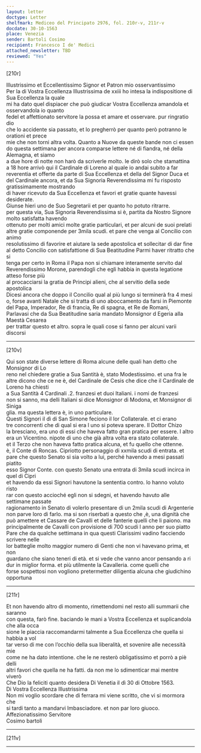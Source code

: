 ```yaml
---
layout: letter
doctype: Letter
shelfmark: Mediceo del Principato 2976, fol. 210r-v, 211r-v
docdate: 30-10-1563
place: Venezia
sender: Bartoli Cosimo
recipient: Francesco I de' Medici
attached_newsletter: TBD
reviewed: "Yes"
---
```


[210r]  
  
  
Illustrissimo et Eccellentissimo Signor et Patron mio osservantissimo  
Per la di Vostra Eccellenza Illustrissima de xxiii ho intesa la indispositione di Sua Eccellenza la quale  
mi ha dato quel dispiacer che può giudicar Vostra Eccellenza amandola et osservandola io quanto  
fedel et affettionato servitore la possa et amare et osservare. pur ringratio dio  
che lo accidente sia passato, et lo pregherrò per quanto però potranno le orationi et prece  
mie che non torni altra volta. Quanto a Nuove da queste bande non ci essen  
do questa settimana per ancora comparse lettere né di fiandra, né della Alemagna, et siamo  
a due hore di notte non harò da scriverle molto. le dirò solo che stamattina  
a 18 hore arrivò qui il Cardinale di Loreno al quale io andai subito a far  
reverentia et offerte da parte di Sua Eccellenza et della del Signor Duca et  
del Cardinale ancora, et da Sua Signoria Reverendissima mi fu risposto gratissimamente mostrando  
di haver ricevuto da Sua Eccellenza et favori et gratie quante havessi desiderate.  
Giunse hieri uno de Suo Segretarii et per quanto ho potuto ritrarre.  
per questa via, Sua Signoria Reverendissima si è, partita da Nostro Signore molto satisfatta havendo  
ottenuto per molti amici molte gratie particulari, et per alcuni de suoi prelati  
altre gratie componende per 3mila scudi. et pare che venga al Concilio con animo  
resolutissimo di favorire et aiutare la sede apostolica et sollecitar di dar fine  
al detto Concilio con satisfattione di Sua Beatitudine Parmi haver ritratto che si  
tenga per certo in Roma il Papa non si chiamare interamente servito dal  
Reverendissimo Morone, parendogli che egli habbia in questa legatione atteso forse più  
al procacciarsi la gratia de Principi alieni, che al servitio della sede apostolica  
Dicesi ancora che doppo il Concilio qual al più lungo si terminerà fra 4 mesi  
o, forse avanti Natale che si tratta di uno aboccamento da farsi in Piemonte  
del Papa, Imperador, Re di francia, Re di spagna, et Re de Romani,  
Parlavasi che da Sua Beatitudine saria mandato Monsignor d Egeria alla Maestà Cesarea  
per trattar questo et altro. sopra le quali cose si fanno per alcuni varii discorsi  
  
---  

[210v]  
  
  
Qui son state diverse lettere di Roma alcune delle quali han detto che Monsignor di Lo  
reno nel chiedere gratie a Sua Santità è, stato Modestissimo. et una fra le  
altre dicono che ce ne è, del Cardinale de Cesis che dice che il Cardinale de Loreno ha chiesti  
a Sua Santità 4 Cardinali .2. franzesi et duoi Italiani. i nomi de franzesi  
non si sanno, ma delli Italiani si dice Monsignor di Modona, et Monsignor di Siniga  
glia. ma questa lettera è, in uno particulare.  
Questi Signori il dì di San Simone feciono il lor Collaterale. et ci erano  
tre concorrenti che di qual si era l uno si poteva sperare. Il Dottor Chizo  
la bresciano, era uno di essi che haveva fatto gran pratica per essere. l altro  
era un Vicentino. nipote di uno che già altra volta era stato collaterale.  
et il Terzo che non haveva fatto pratica alcuna, et fu quello che ottenne.  
è, il Conte di Roncas. Cipriotto personaggio di xxmila scudi di entrata. et  
pare che questo Senato si sia volto a lui, perché havendo a mesi passati piatito  
esso Signor Conte. con questo Senato una entrata di 3mila scudi incirca in quel di Cipri  
et havendo da essi Signori havutone la sententia contro. lo hanno voluto risto  
rar con questo accioché egli non si sdegni, et havendo havuto alle settimane passate  
ragionamento in Senato di volerlo presentare di un 2mila scudi di Argenterie  
non parve loro di farlo. ma si son riserbati a questo che ,è, una dignità che  
può amettere et Cassare de Cavalli et delle fanterie quelli che li paiono. ma  
principalmente de Cavalli con provisione di 700 scudi l anno per suo piatto  
Pare che da qualche settimana in qua questi Clarissimi vadino facciendo scrivere nelle  
lor batteglie molto maggior numero di Genti che non vi havevano prima, et non  
guardano che siano teneri di età. et si vede che vanno ancor pensando a ri  
dur in miglior forma. et più utilmente la Cavalleria. come quelli che  
forse sospettosi non vogliono pretermetter diligentia alcuna che giudichino opportuna  
  
---  

[211r]  
  
  
Et non havendo altro di momento, rimettendomi nel resto alli summarii che saranno  
con questa, farò fine. baciando le mani a Vostra Eccellenza et suplicandola che alla occa  
sione le piaccia raccomandarmi talmente a Sua Eccellenza che quella si habbia a vol  
tar verso di me con l’occhio della sua liberalità, et sovenire alle necessità mie  
come ne ha dato intentione. che le ne resterò obligatissimo et porrò a piè delli  
altri favori che quella ne ha fatti. da non me lo sdimenticar mai mentre viverò  
Che Dio la feliciti quanto desidera Di Venetia il dì 30 di Ottobre 1563.  
Di Vostra Eccellenza Illustrissima  
Non mi voglio scordare che di ferrara mi viene scritto, che vi si mormora che  
si tardi tanto a mandarvi Imbasciadore. et non par loro giuoco.  
Affezionatissimo Servitore  
Cosimo bartoli  
  
---  

[211v]  
  
  
  
---  


